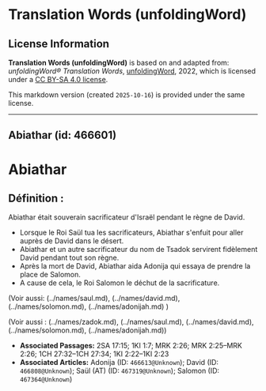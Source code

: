 # Translation Words (unfoldingWord)

## License Information

**Translation Words (unfoldingWord)** is based on and adapted from: _unfoldingWord® Translation Words_, [unfoldingWord](https://unfoldingword.org/utw), 2022, which is licensed under a [CC BY-SA 4.0 license](https://creativecommons.org/licenses/by-sa/4.0/legalcode.en).

This markdown version (created `2025-10-16`) is provided under the same license.



--------------------------------

## Abiathar (id: 466601)

Abiathar
========

Définition :
------------

Abiathar était souverain sacrificateur d'Israël pendant le règne de David.

* Lorsque le Roi Saül tua les sacrificateurs, Abiathar s'enfuit pour aller auprès de David dans le désert.
* Abiathar et un autre sacrificateur du nom de Tsadok servirent fidèlement David pendant tout son règne.
* Après la mort de David, Abiathar aida Adonija qui essaya de prendre la place de Salomon.
* A cause de cela, le Roi Salomon le déchut de la sacrificature.

(Voir aussi: (../names/saul.md), (../names/david.md), (../names/solomon.md), (../names/adonijah.md) )

(Voir aussi : (../names/zadok.md), (../names/saul.md), (../names/david.md), (../names/solomon.md), (../names/adonijah.md))

* **Associated Passages:** 2SA 17:15; 1KI 1:7; MRK 2:26; MRK 2:25–MRK 2:26; 1CH 27:32–1CH 27:34; 1KI 2:22–1KI 2:23
* **Associated Articles:** Adonija (ID: `466613@Unknown`); David (ID: `466808@Unknown`); Saül (AT) (ID: `467319@Unknown`); Salomon (ID: `467364@Unknown`)

